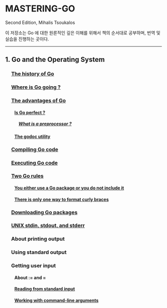 # MASTERING-GO
Second Edition, Mihalis Tsoukalos

이 저장소는 Go 에 대한 원론적인 깊은 이해를 위해서 책의 순서대로 공부하며, 번역 및 실습을 진행하는 곳이다.

---

## 1. Go and the Operating System
### &nbsp;&nbsp;&nbsp;&nbsp; [The history of Go](./p36/README.md)
### &nbsp;&nbsp;&nbsp;&nbsp; [Where is Go going ?](./p37/README.md)
### &nbsp;&nbsp;&nbsp;&nbsp; [The advantages of Go](./p38/README.md)
#### &nbsp;&nbsp;&nbsp;&nbsp;&nbsp;&nbsp;&nbsp;&nbsp; [Is Go perfect ?](./p40/README.md)
##### &nbsp;&nbsp;&nbsp;&nbsp;&nbsp;&nbsp;&nbsp;&nbsp;&nbsp;&nbsp;&nbsp;&nbsp; [What is a preprocessor ?](./p41/README.md)
#### &nbsp;&nbsp;&nbsp;&nbsp;&nbsp;&nbsp;&nbsp;&nbsp; [The godoc utility](./p42/README.md)
### &nbsp;&nbsp;&nbsp;&nbsp; [Compiling Go code](./p44/README.md)
### &nbsp;&nbsp;&nbsp;&nbsp; [Executing Go code](./p46/README.md)

### &nbsp;&nbsp;&nbsp;&nbsp; [Two Go rules](./p47/README.md)
#### &nbsp;&nbsp;&nbsp;&nbsp;&nbsp;&nbsp;&nbsp;&nbsp; [You either use a Go package or you do not include it](./p48/README.md)
#### &nbsp;&nbsp;&nbsp;&nbsp;&nbsp;&nbsp;&nbsp;&nbsp; [There is only one way to format curly braces](./p50/README.md)
### &nbsp;&nbsp;&nbsp;&nbsp; [Downloading Go packages](./p51/README.md)
### &nbsp;&nbsp;&nbsp;&nbsp; [UNIX stdin, stdout, and stderr](./p54/README.md)
### &nbsp;&nbsp;&nbsp;&nbsp; About printing output
### &nbsp;&nbsp;&nbsp;&nbsp; Using standard output

### &nbsp;&nbsp;&nbsp;&nbsp; Getting user input
#### &nbsp;&nbsp;&nbsp;&nbsp;&nbsp;&nbsp;&nbsp;&nbsp; About := and =
#### &nbsp;&nbsp;&nbsp;&nbsp;&nbsp;&nbsp;&nbsp;&nbsp; [Reading from standard input](./p63/README.md)
#### &nbsp;&nbsp;&nbsp;&nbsp;&nbsp;&nbsp;&nbsp;&nbsp; [Working with command-line arguments](./p65/README.md)
